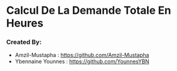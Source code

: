 # Calcul De La Demande Totale En Heures

### Created By:
- Amzil-Mustapha : https://github.com/Amzil-Mustapha <br>
- Ybennaine Younnes : https://github.com/YounnesYBN
